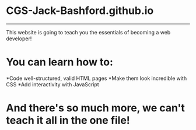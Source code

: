 # CGS-Jack-Bashford.github.io

---

This website is going to teach you the essentials of becoming a web developer!

# You can learn how to:

*Code well-structured, valid HTML pages
*Make them look incredible with CSS
*Add interactivity with JavaScript

# And there's so much more, we can't teach it all in the one file!
